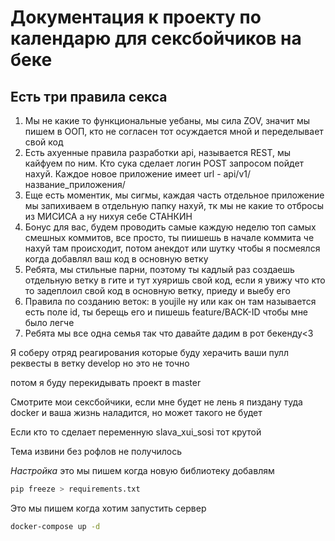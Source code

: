 
<h1>Документация к проекту по календарю для сексбойчиков на беке</h1>

<h2>Есть три правила секса</h2>

1) Мы не какие то функциональные уебаны, мы сила ZOV, значит мы пишем в ООП, кто не согласен тот осуждается мной и переделывает свой код
2) Есть ахуенные правила разработки api, называется REST, мы кайфуем по ним. Кто сука сделает логин POST запросом пойдет нахуй. Каждое новое приложение имеет url - api/v1/название_приложения/
3) Еще есть моментик, мы сигмы, каждая часть отдельное приложение мы запихиваем в отдельную папку нахуй, тк мы не какие то отбросы из МИСИСА а ну нихуя себе СТАНКИН
4) Бонус для вас, будем проводить самые каждую неделю топ самых смешных коммитов, все просто, ты пиишешь в начале коммита че нахуй там происходит, потом анекдот или шутку чтобы я посмеялся когда  добавлял ваш код в основную ветку
5) Ребята, мы стильные парни, поэтому ты кадлый раз создаешь отдельную ветку в гите и тут хуяришь свой код, если я увижу что кто то задеплоил свой код в основную ветку, приеду и выебу его
6) Правила по созданию веток: в youjile ну или как он там называется есть поле id, ты берещь его и пишешь feature/BACK-ID чтобы мне было легче
7) Ребята мы все одна семья так что давайте дадим в рот бекенду<3

Я соберу отряд реагирования которые буду херачить ваши пулл реквесты в ветку develop
но это не точно

потом я буду перекидывать проект в master

Смотрите мои сексбойчики, если мне будет не лень я пиздану туда docker и ваша жизнь наладится, но может такого не будет

Если кто то сделает переменную slava_xui_sosi тот крутой

Тема извини без рофлов не получилось


*Настройка*
это мы пишем когда новую библиотеку добавлям
```bash
pip freeze > requirements.txt   
```

Это мы пишем когда хотим запустить сервер
```bash
docker-compose up -d
```